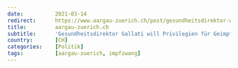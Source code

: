 ```yaml
---
date:          2021-03-14
redirect:      https://www.aargau-zuerich.ch/post/gesundheitsdirektor-will-privilegien-f%C3%BCr-geimpfte
title:         aargau-zuerich.ch
subtitle:      'Gesundheitsdirektor Gallati will Privilegien für Geimpfte'
country:       [CH]
categories:    [Politik]
tags:          [aargau-zuerich, impfzwang]
---
```

